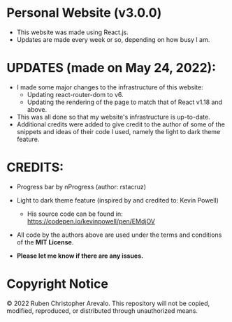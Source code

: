# Personal Website (v3.0.0)

* This website was made using React.js.
* Updates are made every week or so, depending on how busy I am.

# UPDATES (made on May 24, 2022):

* I made some major changes to the infrastructure of this website:
  * Updating react-router-dom to v6.
  * Updating the rendering of the page to match that of React v1.18 and above.
* This was all done so that my website's infrastructure is up-to-date.
* Additional credits were added to give credit to the author of some of the snippets and ideas of their code I used, namely the light to dark theme feature.

# CREDITS:
* Progress bar by nProgress (author: rstacruz)

* Light to dark theme feature (inspired by and credited to: Kevin Powell)
  * His source code can be found in: https://codepen.io/kevinpowell/pen/EMdjOV

* All code by the authors above are used under the terms and conditions of the **MIT License**.
* **Please let me know if there are any issues.**

# Copyright Notice

© 2022 Ruben Christopher Arevalo. This repository will not be copied, modified, reproduced, or distributed through unauthorized means.
